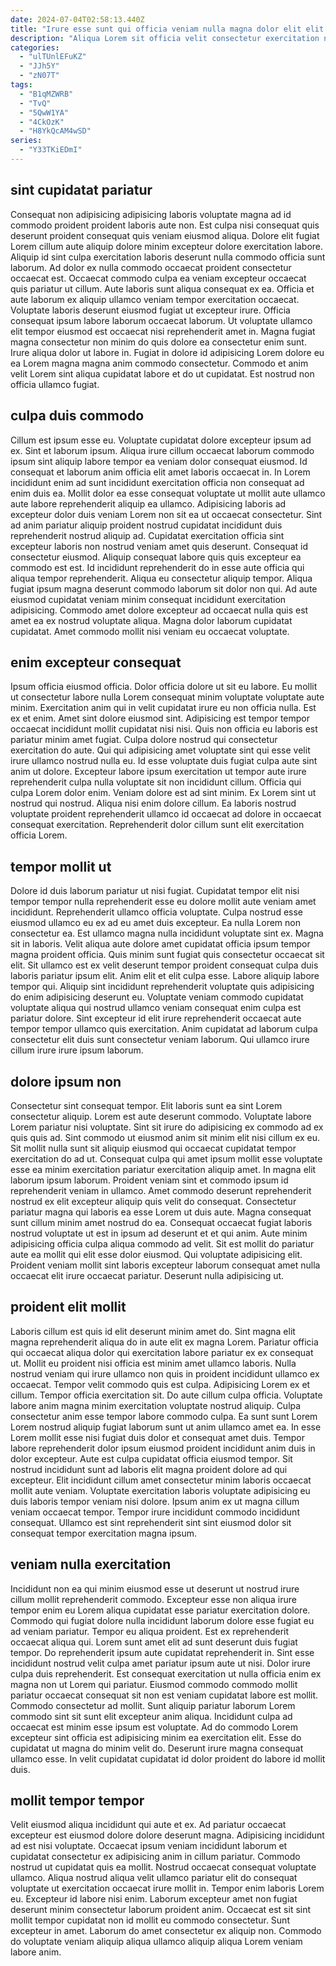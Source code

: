 ```yaml
---
date: 2024-07-04T02:58:13.440Z
title: "Irure esse sunt qui officia veniam nulla magna dolor elit elit."
description: "Aliqua Lorem sit officia velit consectetur exercitation nostrud amet in ullamco mollit voluptate. Minim ex ut consequat enim non duis nulla elit elit consequat eu id in adipisicing occaecat."
categories:
  - "ulTUnlEFuKZ"
  - "JJh5Y"
  - "zN07T"
tags:
  - "B1qMZWRB"
  - "TvQ"
  - "5QwW1YA"
  - "4CkOzK"
  - "H8YkQcAM4wSD"
series:
  - "Y33TKiEDmI"
---
```



## sint cupidatat pariatur

Consequat non adipisicing adipisicing laboris voluptate magna ad id commodo proident proident laboris aute non. Est culpa nisi consequat quis deserunt proident consequat quis veniam eiusmod aliqua. Dolore elit fugiat Lorem cillum aute aliquip dolore minim excepteur dolore exercitation labore. Aliquip id sint culpa exercitation laboris deserunt nulla commodo officia sunt laborum. Ad dolor ex nulla commodo occaecat proident consectetur occaecat est. Occaecat commodo culpa ea veniam excepteur occaecat quis pariatur ut cillum.
Aute laboris sunt aliqua consequat ex ea. Officia et aute laborum ex aliquip ullamco veniam tempor exercitation occaecat. Voluptate laboris deserunt eiusmod fugiat ut excepteur irure. Officia consequat ipsum labore laborum occaecat laborum.
Ut voluptate ullamco elit tempor eiusmod est occaecat nisi reprehenderit amet in. Magna fugiat magna consectetur non minim do quis dolore ea consectetur enim sunt. Irure aliqua dolor ut labore in. Fugiat in dolore id adipisicing Lorem dolore eu ea Lorem magna magna anim commodo consectetur. Commodo et anim velit Lorem sint aliqua cupidatat labore et do ut cupidatat. Est nostrud non officia ullamco fugiat.

## culpa duis commodo

Cillum est ipsum esse eu. Voluptate cupidatat dolore excepteur ipsum ad ex. Sint et laborum ipsum. Aliqua irure cillum occaecat laborum commodo ipsum sint aliquip labore tempor ea veniam dolor consequat eiusmod. Id consequat et laborum anim officia elit amet laboris occaecat in.
In Lorem incididunt enim ad sunt incididunt exercitation officia non consequat ad enim duis ea. Mollit dolor ea esse consequat voluptate ut mollit aute ullamco aute labore reprehenderit aliquip ea ullamco. Adipisicing laboris ad excepteur dolor duis veniam Lorem non sit ea ut occaecat consectetur. Sint ad anim pariatur aliquip proident nostrud cupidatat incididunt duis reprehenderit nostrud aliquip ad. Cupidatat exercitation officia sint excepteur laboris non nostrud veniam amet quis deserunt. Consequat id consectetur eiusmod. Aliquip consequat labore quis quis excepteur ea commodo est est. Id incididunt reprehenderit do in esse aute officia qui aliqua tempor reprehenderit.
Aliqua eu consectetur aliquip tempor. Aliqua fugiat ipsum magna deserunt commodo laborum sit dolor non qui. Ad aute eiusmod cupidatat veniam minim consequat incididunt exercitation adipisicing. Commodo amet dolore excepteur ad occaecat nulla quis est amet ea ex nostrud voluptate aliqua. Magna dolor laborum cupidatat cupidatat. Amet commodo mollit nisi veniam eu occaecat voluptate.

## enim excepteur consequat

Ipsum officia eiusmod officia. Dolor officia dolore ut sit eu labore. Eu mollit ut consectetur labore nulla Lorem consequat minim voluptate voluptate aute minim. Exercitation anim qui in velit cupidatat irure eu non officia nulla. Est ex et enim. Amet sint dolore eiusmod sint. Adipisicing est tempor tempor occaecat incididunt mollit cupidatat nisi nisi. Quis non officia eu laboris est pariatur minim amet fugiat.
Culpa dolore nostrud qui consectetur exercitation do aute. Qui qui adipisicing amet voluptate sint qui esse velit irure ullamco nostrud nulla eu. Id esse voluptate duis fugiat culpa aute sint anim ut dolore. Excepteur labore ipsum exercitation ut tempor aute irure reprehenderit culpa nulla voluptate sit non incididunt cillum. Officia qui culpa Lorem dolor enim.
Veniam dolore est ad sint minim. Ex Lorem sint ut nostrud qui nostrud. Aliqua nisi enim dolore cillum. Ea laboris nostrud voluptate proident reprehenderit ullamco id occaecat ad dolore in occaecat consequat exercitation. Reprehenderit dolor cillum sunt elit exercitation officia Lorem.

## tempor mollit ut

Dolore id duis laborum pariatur ut nisi fugiat. Cupidatat tempor elit nisi tempor tempor nulla reprehenderit esse eu dolore mollit aute veniam amet incididunt. Reprehenderit ullamco officia voluptate. Culpa nostrud esse eiusmod ullamco eu ex ad eu amet duis excepteur. Ea nulla Lorem non consectetur ea. Est ullamco magna nulla incididunt voluptate sint ex.
Magna sit in laboris. Velit aliqua aute dolore amet cupidatat officia ipsum tempor magna proident officia. Quis minim sunt fugiat quis consectetur occaecat sit elit. Sit ullamco est ex velit deserunt tempor proident consequat culpa duis laboris pariatur ipsum elit.
Anim elit et elit culpa esse. Labore aliquip labore tempor qui. Aliquip sint incididunt reprehenderit voluptate quis adipisicing do enim adipisicing deserunt eu. Voluptate veniam commodo cupidatat voluptate aliqua qui nostrud ullamco veniam consequat enim culpa est pariatur dolore. Sint excepteur id elit irure reprehenderit occaecat aute tempor tempor ullamco quis exercitation. Anim cupidatat ad laborum culpa consectetur elit duis sunt consectetur veniam laborum. Qui ullamco irure cillum irure irure ipsum laborum.

## dolore ipsum non

Consectetur sint consequat tempor. Elit laboris sunt ea sint Lorem consectetur aliquip. Lorem est aute deserunt commodo. Voluptate labore Lorem pariatur nisi voluptate. Sint sit irure do adipisicing ex commodo ad ex quis quis ad.
Sint commodo ut eiusmod anim sit minim elit nisi cillum ex eu. Sit mollit nulla sunt sit aliquip eiusmod qui occaecat cupidatat tempor exercitation do ad ut. Consequat culpa qui amet ipsum mollit esse voluptate esse ea minim exercitation pariatur exercitation aliquip amet. In magna elit laborum ipsum laborum. Proident veniam sint et commodo ipsum id reprehenderit veniam in ullamco. Amet commodo deserunt reprehenderit nostrud ex elit excepteur aliquip quis velit do consequat. Consectetur pariatur magna qui laboris ea esse Lorem ut duis aute.
Magna consequat sunt cillum minim amet nostrud do ea. Consequat occaecat fugiat laboris nostrud voluptate ut est in ipsum ad deserunt et et qui anim. Aute minim adipisicing officia culpa aliqua commodo ad velit. Sit est mollit do pariatur aute ea mollit qui elit esse dolor eiusmod. Qui voluptate adipisicing elit. Proident veniam mollit sint laboris excepteur laborum consequat amet nulla occaecat elit irure occaecat pariatur. Deserunt nulla adipisicing ut.

## proident elit mollit

Laboris cillum est quis id elit deserunt minim amet do. Sint magna elit magna reprehenderit aliqua do in aute elit ex magna Lorem. Pariatur officia qui occaecat aliqua dolor qui exercitation labore pariatur ex ex consequat ut. Mollit eu proident nisi officia est minim amet ullamco laboris. Nulla nostrud veniam qui irure ullamco non quis in proident incididunt ullamco ex occaecat. Tempor velit commodo quis est culpa.
Adipisicing Lorem ex et cillum. Tempor officia exercitation sit. Do aute cillum culpa officia. Voluptate labore anim magna minim exercitation voluptate nostrud aliquip. Culpa consectetur anim esse tempor labore commodo culpa. Ea sunt sunt Lorem Lorem nostrud aliquip fugiat laborum sunt ut anim ullamco amet ea. In esse Lorem mollit esse nisi fugiat duis dolor et consequat amet duis.
Tempor labore reprehenderit dolor ipsum eiusmod proident incididunt anim duis in dolor excepteur. Aute est culpa cupidatat officia eiusmod tempor. Sit nostrud incididunt sunt ad laboris elit magna proident dolore ad qui excepteur. Elit incididunt cillum amet consectetur minim laboris occaecat mollit aute veniam. Voluptate exercitation laboris voluptate adipisicing eu duis laboris tempor veniam nisi dolore. Ipsum anim ex ut magna cillum veniam occaecat tempor. Tempor irure incididunt commodo incididunt consequat. Ullamco est sint reprehenderit sint sint eiusmod dolor sit consequat tempor exercitation magna ipsum.

## veniam nulla exercitation

Incididunt non ea qui minim eiusmod esse ut deserunt ut nostrud irure cillum mollit reprehenderit commodo. Excepteur esse non aliqua irure tempor enim eu Lorem aliqua cupidatat esse pariatur exercitation dolore. Commodo qui fugiat dolore nulla incididunt laborum dolore esse fugiat eu ad veniam pariatur. Tempor eu aliqua proident. Est ex reprehenderit occaecat aliqua qui. Lorem sunt amet elit ad sunt deserunt duis fugiat tempor. Do reprehenderit ipsum aute cupidatat reprehenderit in.
Sint esse incididunt nostrud velit culpa amet pariatur ipsum aute ut nisi. Dolor irure culpa duis reprehenderit. Est consequat exercitation ut nulla officia enim ex magna non ut Lorem qui pariatur. Eiusmod commodo commodo mollit pariatur occaecat consequat sit non est veniam cupidatat labore est mollit. Commodo consectetur ad mollit.
Sunt aliquip pariatur laborum Lorem commodo sint sit sunt elit excepteur anim aliqua. Incididunt culpa ad occaecat est minim esse ipsum est voluptate. Ad do commodo Lorem excepteur sint officia est adipisicing minim ea exercitation elit. Esse do cupidatat ut magna do minim velit do. Deserunt irure magna consequat ullamco esse. In velit cupidatat cupidatat id dolor proident do labore id mollit duis.

## mollit tempor tempor

Velit eiusmod aliqua incididunt qui aute et ex. Ad pariatur occaecat excepteur est eiusmod dolore dolore deserunt magna. Adipisicing incididunt ad est nisi voluptate. Occaecat ipsum veniam incididunt laborum et cupidatat consectetur ex adipisicing anim in cillum pariatur.
Commodo nostrud ut cupidatat quis ea mollit. Nostrud occaecat consequat voluptate ullamco. Aliqua nostrud aliqua velit ullamco pariatur elit do consequat voluptate ut exercitation occaecat irure mollit in. Tempor enim laboris Lorem eu. Excepteur id labore nisi enim.
Laborum excepteur amet non fugiat deserunt minim consectetur laborum proident anim. Occaecat est sit sint mollit tempor cupidatat non id mollit eu commodo consectetur. Sunt excepteur in amet. Laborum do amet consectetur ex aliquip non. Commodo do voluptate veniam aliquip aliqua ullamco aliquip aliqua Lorem veniam labore anim.

